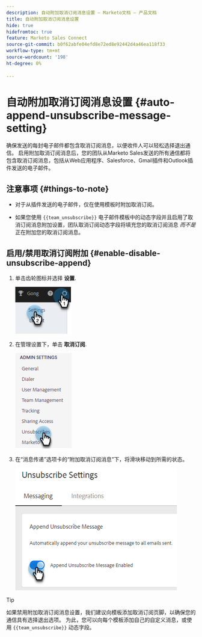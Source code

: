 ```yaml
---
description: 自动附加取消订阅消息设置 — Marketo文档 — 产品文档
title: 自动附加取消订阅消息设置
hide: true
hidefromtoc: true
feature: Marketo Sales Connect
source-git-commit: b0f62abfe04efd8e72ed8e92442d4a46ea118f33
workflow-type: tm+mt
source-wordcount: '198'
ht-degree: 0%

---
```


# 自动附加取消订阅消息设置 {#auto-append-unsubscribe-message-setting}

确保发送的每封电子邮件都包含取消订阅消息，以便收件人可以轻松选择退出通信。 启用附加取消订阅消息后，您的团队从Marketo Sales发送的所有通信都将包含取消订阅消息，包括从Web应用程序、Salesforce、Gmail插件和Outlook插件发送的电子邮件。

## 注意事项 {#things-to-note}

* 对于从插件发送的电子邮件，仅在使用模板时附加取消订阅。

* 如果您使用 `{{team_unsubscribe}}` 电子邮件模板中的动态字段并且启用了取消订阅消息附加设置，团队取消订阅动态字段将填充您的取消订阅消息 _而不是_ 正在附加您的取消订阅消息。

## 启用/禁用取消订阅附加 {#enable-disable-unsubscribe-append}

1. 单击齿轮图标并选择 **设置**.

   ![](assets/auto-append-unsubscribe-message-setting-1.png)

1. 在管理设置下，单击 **取消订阅**.

   ![](assets/auto-append-unsubscribe-message-setting-2.png)

1. 在“消息传递”选项卡的“附加取消订阅消息”下，将滑块移动到所需的状态。

   ![](assets/auto-append-unsubscribe-message-setting-3.png)

>[!TIP]
>
>如果禁用附加取消订阅消息设置，我们建议向模板添加取消订阅页脚，以确保您的通信具有选择退出选项。 为此，您可以向每个模板添加自己的自定义消息，或使用 `{{team_unsubscribe}}` 动态字段。
